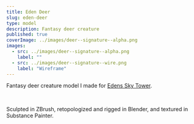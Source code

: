 ```yaml
---
title: Eden Deer
slug: eden-deer
type: model
description: Fantasy deer creature
published: true
coverImage: ../images/deer--signature--alpha.png
images:
  - src: ../images/deer--signature--alpha.png
    label: ""
  - src: ../images/deer--signature--wire.png
    label: "Wireframe"
---
```


Fantasy deer creature model I made for [Edens Sky Tower](https://simonhoffiz.itch.io/edens-sky-tower).

<br>

Sculpted in ZBrush, retopologized and rigged in Blender, and textured in Substance Painter.

